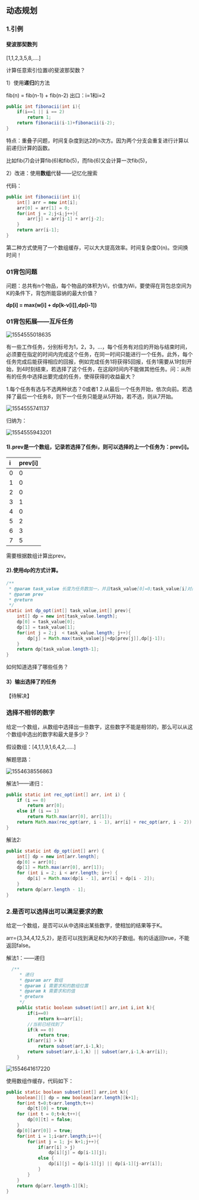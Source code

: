 ## 动态规划

### 1.引例

#### 斐波那契数列

[1,1,2,3,5,8,....]

计算任意索引位置i的斐波那契数？

1）使用**递归**的方法

fib(n) = fib(n-1) + fib(n-2)
出口：i=1和i=2

``` java
public int fibonacii(int i){
    if(i==1 || i == 2)
        return 1;
    return fibonacii(i-1)+fibonacii(i-2);
}
```

特点：重叠子问题，时间复杂度到达2的n次方。因为两个分支会重复进行计算以前递归计算的函数。

比如fib(7)会计算fib(6)和fib(5)，而fib(6)又会计算一次fib(5)，

2）改进：使用**数组**代替——记忆化搜索

代码：

``` java
public int fibonacii(int i){
    int[] arr = new int[i];
    arr[0] = arr[1] = 0;
    for(int j = 2;j<i;j++){
        arr[j] = arr[j-1] + arr[j-2];
    }
    return arr[i-1];
}
```

第二种方式使用了一个数组缓存，可以大大提高效率。时间复杂度O(n)。空间换时间！

### 01背包问题

问题：总共有n个物品，每个物品的体积为Vi，价值为Wi，要使得在背包总空间为K的条件下，背包所能容纳的最大价值？

**dp[i] = max(w[i] + dp[k-v[i]],dp[i-1])**



### 01背包拓展——互斥任务

![1554555018635](D:\GitPro\Note\算法\动态规划.assets\1554555018635.png)

有一些工作任务，分别标号为1，2，3，...，每个任务有对应的开始与结束时间，必须要在指定的时间内完成这个任务，在同一时间只能进行一个任务。此外，每个任务完成后能获得相应的回报，例如完成任务1将获得5回报，任务1需要从1时刻开始，到4时刻结束，若选择了这个任务，在这段时间内不能做其他任务。问：从所有的任务中选择出要完成的任务，使得获得的收益最大？

1.每个任务有选与不选两种状态？0或者1
2.从最后一个任务开始，依次向前。若选择了最后一个任务8，则下一个任务只能是从5开始，若不选，则从7开始。

![1554555741137](D:\GitPro\Note\算法\动态规划.assets\1554555741137.png)

归纳为：

![1554555943201](D:\GitPro\Note\算法\动态规划.assets\1554555943201.png)



#### 1).prev是一个数组，记录若选择了任务i，则可以选择的上一个任务为：prev[i]。

| i    | prev[i] |
| :--- | :------ |
| 0    | 0       |
| 1    | 0       |
| 2    | 0       |
| 3    | 1       |
| 4    | 0       |
| 5    | 2       |
| 6    | 3       |
| 7    | 5       |

需要根据数组计算出prev。

#### 2).使用dp的方式计算。

``` java
/**
 * @param task_value 长度为任务数加一，并且task_value[0]=0;task_value[i]对应任务i的价值。
 * @param prev
 * @return
 */
static int dp_opt(int[] task_value,int[] prev){
    int[] dp = new int[task_value.length];
    dp[0] = task_value[0];
    dp[1] = task_value[1];
    for(int j = 2;j  < task_value.length; j++){
        dp[j] = Math.max(task_value[j]+dp[prev[j]],dp[j-1]);
    }
    return dp[task_value.length-1];
}
```

如何知道选择了哪些任务？

#### 3）输出选择了的任务

【待解决】



### 选择不相邻的数字

给定一个数组，从数组中选择出一些数字，这些数字不能是相邻的，那么可以从这个数组中选出的数字和最大是多少？

假设数组：[4,1,1,9,1,6,4,2,.....]

解题思路：

![1554638556863](D:\GitPro\TmpeImage\动态规划\1554638556863.png)

解法1——递归：

``` java
public static int rec_opt(int[] arr, int i) {
    if (i == 0)
        return arr[0];
    else if (i == 1)
        return Math.max(arr[0], arr[1]);
    return Math.max(rec_opt(arr, i - 1), arr[i] + rec_opt(arr, i - 2));
}
```

解法2:

``` java
public static int dp_opt(int[] arr) {
    int[] dp = new int[arr.length];
    dp[0] = arr[0];
    dp[1] = Math.max(arr[0], arr[1]);
    for (int i = 2; i < arr.length; i++) {
        dp[i] = Math.max(dp[i - 1], arr[i] + dp[i - 2]);
    }
    return dp[arr.length - 1];
}
```

### 2.是否可以选择出可以满足要求的数

给定一个数组，是否可以从中选择出某些数字，使相加的结果等于K。

arr={3,34,4,12,5,2}，是否可以找到满足和为K的子数组。有的话返回true，不能返回false。



解法1：——递归

``` java
  /**
     * 递归
     * @param arr 数组
     * @param i 需要求和的数组位置
     * @param k 需要求和的值
     * @return
     */
    public static boolean subset(int[] arr,int i,int k){
        if(i==0)
            return k==arr[i];
        //当前已经找到了
        if(k == 0)
            return true;
        if(arr[i] > k)
            return subset(arr,i-1,k);
        return subset(arr,i-1,k) || subset(arr,i-1,k-arr[i]);
    }
```

![1554641617220](D:\GitPro\TmpeImage\动态规划\1554641617220.png)

使用数组作缓存，代码如下：

``` java
public static boolean subset(int[] arr,int k){
    boolean[][] dp = new boolean[arr.length][k+1];
    for(int t=0;t<arr.length;t++)
        dp[t][0] = true;
    for (int t = 0;t<k;t++){
        dp[0][t] = false;
    }
    dp[0][arr[0]] = true;
    for(int i = 1;i<arr.length;i++){
        for(int j = 1; j< k+1;j++){
            if(arr[i] > j)
                dp[i][j] = dp[i-1][j];
            else {
                dp[i][j] = dp[i-1][j] || dp[i-1][j-arr[i]];
            }
        }
    }
    return dp[arr.length-1][k];
}
```

